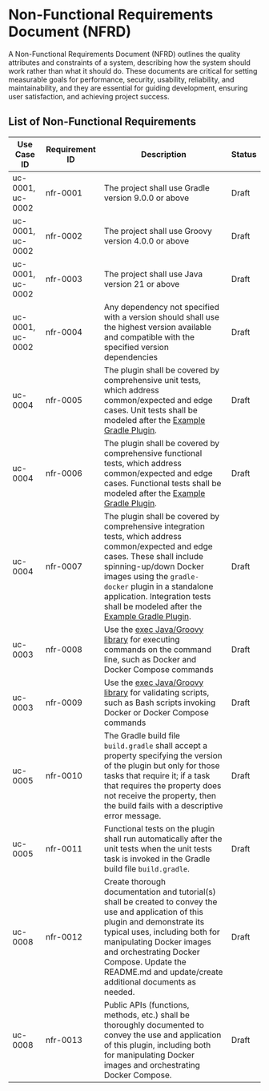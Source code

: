 # Non-Functional Requirements Document (NFRD)

A Non-Functional Requirements Document (NFRD) outlines the quality attributes and constraints of a system, describing 
how the system should work rather than what it should do. These documents are critical for setting measurable goals for 
performance, security, usability, reliability, and maintainability, and they are essential for guiding development, 
ensuring user satisfaction, and achieving project success.

## List of Non-Functional Requirements

| Use Case ID      | Requirement ID | Description                                                                                                                                                                                                                                                                                                                                                                                         | Status |
|------------------|----------------|-----------------------------------------------------------------------------------------------------------------------------------------------------------------------------------------------------------------------------------------------------------------------------------------------------------------------------------------------------------------------------------------------------|--------|
| uc-0001, uc-0002 | nfr-0001       | The project shall use Gradle version 9.0.0 or above                                                                                                                                                                                                                                                                                                                                                 | Draft  |
| uc-0001, uc-0002 | nfr-0002       | The project shall use Groovy version 4.0.0 or above                                                                                                                                                                                                                                                                                                                                                 | Draft  |
| uc-0001, uc-0002 | nfr-0003       | The project shall use Java version 21 or above                                                                                                                                                                                                                                                                                                                                                      | Draft  |
| uc-0001, uc-0002 | nfr-0004       | Any dependency not specified with a version should shall use the highest version available and compatible with the specified version dependencies                                                                                                                                                                                                                                                   | Draft  |
| uc-0004          | nfr-0005       | The plugin shall be covered by comprehensive unit tests, which address common/expected and edge cases.  Unit tests shall be modeled after the [Example Gradle Plugin](https://github.com/kineticfire-labs/example-gradle-plugin/tree/main/plugin/src/test/groovy/com/kineticfire/gradle/example_gradle_plugin).                                                                                     | Draft  |
| uc-0004          | nfr-0006       | The plugin shall be covered by comprehensive functional tests, which address common/expected and edge cases.  Functional tests shall be modeled after the [Example Gradle Plugin](https://github.com/kineticfire-labs/example-gradle-plugin/tree/main/plugin/src/functionalTest/groovy/com/kineticfire/gradle/example_gradle_plugin).                                                               | Draft  |
| uc-0004          | nfr-0007       | The plugin shall be covered by comprehensive integration tests, which address common/expected and edge cases.  These shall include spinning-up/down Docker images using the `gradle-docker` plugin in a standalone application.  Integration tests shall be modeled after the [Example Gradle Plugin](https://github.com/kineticfire-labs/example-gradle-plugin/tree/main/plugin-integration-test). | Draft  |
| uc-0003          | nfr-0008       | Use the [exec Java/Groovy library](https://github.com/kineticfire-labs/exec) for executing commands on the command line, such as Docker and Docker Compose commands                                                                                                                                                                                                                                 | Draft  |
| uc-0003          | nfr-0009       | Use the [exec Java/Groovy library](https://github.com/kineticfire-labs/exec) for validating scripts, such as Bash scripts invoking Docker or Docker Compose commands                                                                                                                                                                                                                                | Draft  |
| uc-0005          | nfr-0010       | The Gradle build file `build.gradle` shall accept a property specifying the version of the plugin but only for those tasks that require it; if a task that requires the property does not receive the property, then the build fails with a descriptive error message.                                                                                                                              | Draft  |
| uc-0005          | nfr-0011       | Functional tests on the plugin shall run automatically after the unit tests when the unit tests task is invoked in the Gradle build file `build.gradle`.                                                                                                                                                                                                                                            | Draft  |
| uc-0008          | nfr-0012       | Create thorough documentation and tutorial(s) shall be created to convey the use and application of this plugin and demonstrate its typical uses, including both for manipulating Docker images and orchestrating Docker Compose.  Update the README.md and update/create additional documents as needed.                                                                                           | Draft  |
| uc-0008          | nfr-0013       | Public APIs (functions, methods, etc.) shall be thoroughly documented to convey the use and application of this plugin, including both for manipulating Docker images and orchestrating Docker Compose.                                                                                                                                                                                             | Draft  |

